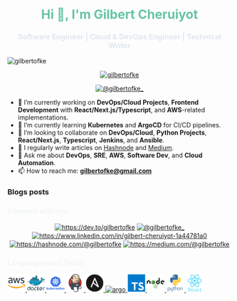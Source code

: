 <h1 align="center" style="color: #66C4A7;">Hi 👋, I'm Gilbert Cheruiyot</h1>
<h3 align="center" style="color: #E1E6F0;">Software Engineer | Cloud & DevOps Engineer | Technical Writer</h3>

<p align="left"> <img src="https://komarev.com/ghpvc/?username=gilbertofke&label=Profile%20views&color=0e75b6&style=flat" alt="gilbertofke" /> </p>

<p align="center"> <a href="https://github.com/ryo-ma/github-profile-trophy"><img src="https://github-profile-trophy.vercel.app/?username=gilbertofke" alt="gilbertofke" /></a> </p>

<p align="center"> <a href="https://twitter.com/@gilbertofke_" target="blank"><img src="https://img.shields.io/twitter/follow/@gilbertofke_?logo=twitter&style=for-the-badge" alt="@gilbertofke_" /></a> </p>

- 🔭 I’m currently working on **DevOps/Cloud Projects**, **Frontend Development** with **React/Next.js/Typescript**, and **AWS**-related implementations.
- 🌱 I’m currently learning **Kubernetes** and **ArgoCD** for CI/CD pipelines.
- 👯 I’m looking to collaborate on **DevOps/Cloud**, **Python Projects**, **React/Next.js**, **Typescript**, **Jenkins**, and **Ansible**.
- 📝 I regularly write articles on [Hashnode](https://hashnode.com/@gilbertofke) and [Medium](https://medium.com/@gilbertofke).
- 💬 Ask me about **DevOps**, **SRE**, **AWS**, **Software Dev**, and **Cloud Automation**.
- 📫 How to reach me: **gilbertofke@gmail.com**

### Blogs posts
<!-- BLOG-POST-LIST:START -->
<!-- BLOG-POST-LIST:END -->

<h3 align="left" style="color: #F1F5F8;">Connect with me:</h3>
<p align="center">
  <a href="https://dev.to/gilbertofke" target="blank"><img align="center" src="https://raw.githubusercontent.com/rahuldkjain/github-profile-readme-generator/master/src/images/icons/Social/devto.svg" alt="https://dev.to/gilbertofke" height="30" width="40" /></a>
  <a href="https://twitter.com/@gilbertofke_" target="blank"><img align="center" src="https://raw.githubusercontent.com/rahuldkjain/github-profile-readme-generator/master/src/images/icons/Social/twitter.svg" alt="@gilbertofke_" height="30" width="40" /></a>
  <a href="https://www.linkedin.com/in/gilbert-cheruiyot-1a44781a0" target="blank"><img align="center" src="https://raw.githubusercontent.com/rahuldkjain/github-profile-readme-generator/master/src/images/icons/Social/linked-in-alt.svg" alt="https://www.linkedin.com/in/gilbert-cheruiyot-1a44781a0" height="30" width="40" /></a>
  <a href="https://hashnode.com/@gilbertofke" target="blank"><img align="center" src="https://raw.githubusercontent.com/rahuldkjain/github-profile-readme-generator/master/src/images/icons/Social/hashnode.svg" alt="https://hashnode.com/@gilbertofke" height="30" width="40" /></a>
  <a href="https://medium.com/@gilbertofke" target="blank"><img align="center" src="https://raw.githubusercontent.com/rahuldkjain/github-profile-readme-generator/master/src/images/icons/Social/medium.svg" alt="https://medium.com/@gilbertofke" height="30" width="40" /></a>
</p>

<h3 align="left" style="color: #F1F5F8;">Languages and Tools:</h3>
<p align="left"> 
  <a href="https://aws.amazon.com" target="_blank" rel="noreferrer"> 
    <img src="https://raw.githubusercontent.com/devicons/devicon/master/icons/amazonwebservices/amazonwebservices-original-wordmark.svg" alt="aws" width="40" height="40" /> 
  </a> 
  <a href="https://www.docker.com/" target="_blank" rel="noreferrer"> 
    <img src="https://raw.githubusercontent.com/devicons/devicon/master/icons/docker/docker-original-wordmark.svg" alt="docker" width="40" height="40" /> 
  </a>
  <a href="https://www.kubernetes.io/" target="_blank" rel="noreferrer">
    <img src="https://raw.githubusercontent.com/devicons/devicon/master/icons/kubernetes/kubernetes-plain-wordmark.svg" alt="kubernetes" width="40" height="40" />
  </a>
  <a href="https://www.jenkins.io/" target="_blank" rel="noreferrer">
    <img src="https://raw.githubusercontent.com/devicons/devicon/master/icons/jenkins/jenkins-original.svg" alt="jenkins" width="40" height="40" />
  </a>
  <a href="https://www.ansible.com/" target="_blank" rel="noreferrer">
    <img src="https://raw.githubusercontent.com/devicons/devicon/master/icons/ansible/ansible-original.svg" alt="ansible" width="40" height="40" />
  </a>
  <a href="https://www.argo-project.io/" target="_blank" rel="noreferrer">
  <img src="https://raw.githubusercontent.com/devicons/devicon/master/icons/argo/argo-original-wordmark.svg" alt="argo" width="40" height="40" onError="this.onerror=null;this.src='https://upload.wikimedia.org/wikipedia/commons/7/7b/Argo_Logo.svg';" />
</a>
  <a href="https://www.typescriptlang.org/" target="_blank" rel="noreferrer"> 
    <img src="https://raw.githubusercontent.com/devicons/devicon/master/icons/typescript/typescript-original.svg" alt="typescript" width="40" height="40" /> 
  </a>
  <a href="https://nodejs.org" target="_blank" rel="noreferrer"> 
    <img src="https://raw.githubusercontent.com/devicons/devicon/master/icons/nodejs/nodejs-original-wordmark.svg" alt="nodejs" width="40" height="40" /> 
  </a>
  <a href="https://www.python.org/" target="_blank" rel="noreferrer"> 
    <img src="https://raw.githubusercontent.com/devicons/devicon/master/icons/python/python-original-wordmark.svg" alt="python" width="40" height="40" /> 
  </a>
  <a href="https://reactjs.org/" target="_blank" rel="noreferrer"> 
    <img src="https://raw.githubusercontent.com/devicons/devicon/master/icons/react/react-original-wordmark.svg" alt="react" width="40" height="40" /> 
  </a>
</p>

